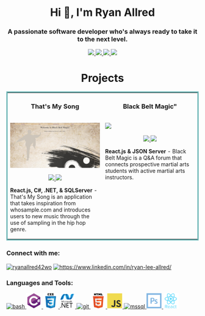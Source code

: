 <h1 align="center">Hi 👋, I'm Ryan Allred</h1>
<h3 align="center">A passionate software developer who's always ready to take it to the next level.</h3>

<p align="center">
  <a href="https://ryanallred.netlify.app" target="_blank">
    <img src="https://img.shields.io/static/v1?label=|&message=WEBSITE&color=23555f&style=plastic&logo=react&logo-color=white"/>
  </a>
  <a href="https://www.linkedin.com/in/ryan-lee-allred/" target="_blank">
    <img src="https://img.shields.io/static/v1?label=|&message=LINKED-IN&color=cdf998&style=plastic&logo=linkedin&logo-color=white"/>
  </a>
  <a href="https://twitter.com/RyanAllred42wo" target="_blank">
    <img src="https://img.shields.io/static/v1?label=|&message=TWITTER&color=23555f&style=plastic&logo=twitter&logo-color=white"/>
  </a>
  <a href="https://drive.google.com/file/d/1VE-RFsjGqz4rxLihSDlQqOnljIs0tNNR/view?usp=share_link" target="_blank">
      <img src="https://img.shields.io/static/v1?label=|&message=RESUME&color=23555f&style=plastic&logo=react&logo-color=white"/>
  </a>
</p>

<h1 align="center">Projects</h1>
<table bordercolor="#66b2b2">
  
   <tr>
    <td width="50%" valign="top">
      <h3 align="center">That's My Song</h3>
        <br />
        <a target="_blank" href="https://www.youtube.com/watch?v=Ok9PwjfdD1k&t=44s">
            <img src="BlackBeltMagic_Screenshot.png"/>
        </a>
        <br />
        <p align="center">
          
  <a href="https://github.com/Ryan-L-Allred/Thats-My-Song-Fullstack-Capstone" target="_blank">
    <img src="https://img.shields.io/static/v1?label=|&message=REPO&color=23555f&style=plastic&logo=github&logo-color=white"/>
  </a>  
  <a href="https://www.youtube.com/watch?v=Ok9PwjfdD1k&t=44s" target="_blank">
    <img src="https://img.shields.io/static/v1?label=|&message=DEMO&color=cdf998&style=plastic&logo=wordpress&logo-color=white"/>
  </a>
      </p>
        <p><strong>React.js, C#, .NET, & SQLServer</strong> - That's My Song is an application that takes inspiration from whosample.com and introduces users to new music through the use of sampling in the hip hop genre.</p>
    </td>
    <td width="50%" valign="top">
      <h3 align="center">Black Belt Magic"</h3>
        <br />
      <a target="_blank" href="https://www.youtube.com/watch?v=3QTmyuyiu-Q">
            <img src="https://drive.google.com/file/d/1oVpJNaMfw6pPvMULgbJrsDLodMA14f2S/view?usp=share_link" width="100%" "/>
        </a>
        <br />
        <p align="center">
          
  <a href="https://github.com/Ryan-L-Allred/Black-Belt-Magic-Front-End-Capstone-NSS" target="_blank">
    <img src="https://img.shields.io/static/v1?label=|&message=REPO&color=23555f&style=plastic&logo=github&logo-color=white"/>
  </a>
  <a href="https://www.youtube.com/watch?v=3QTmyuyiu-Q" target="_blank">
    <img src="https://img.shields.io/static/v1?label=|&message=DEMO&color=cdf998&style=plastic&logo=wordpress&logo-color=white"/>
  </a>
      </p>
        <p><strong>React.js & JSON Server</strong> - Black Belt Magic is a Q&A forum that connects prospective martial arts students with active martial arts instructors. </p>
    </td>
  </tr>
  
</table>


<h3 align="left">Connect with me:</h3>
<p align="left">
<a href="https://twitter.com/ryanallred42wo" target="blank"><img align="center" src="https://raw.githubusercontent.com/rahuldkjain/github-profile-readme-generator/master/src/images/icons/Social/twitter.svg" alt="ryanallred42wo" height="30" width="40" /></a>
<a href="https://linkedin.com/in/https://www.linkedin.com/in/ryan-lee-allred/" target="blank"><img align="center" src="https://raw.githubusercontent.com/rahuldkjain/github-profile-readme-generator/master/src/images/icons/Social/linked-in-alt.svg" alt="https://www.linkedin.com/in/ryan-lee-allred/" height="30" width="40" /></a>
</p>

<h3 align="left">Languages and Tools:</h3>
<p align="left"> <a href="https://www.gnu.org/software/bash/" target="_blank" rel="noreferrer"> <img src="https://www.vectorlogo.zone/logos/gnu_bash/gnu_bash-icon.svg" alt="bash" width="40" height="40"/> </a> <a href="https://www.w3schools.com/cs/" target="_blank" rel="noreferrer"> <img src="https://raw.githubusercontent.com/devicons/devicon/master/icons/csharp/csharp-original.svg" alt="csharp" width="40" height="40"/> </a> <a href="https://www.w3schools.com/css/" target="_blank" rel="noreferrer"> <img src="https://raw.githubusercontent.com/devicons/devicon/master/icons/css3/css3-original-wordmark.svg" alt="css3" width="40" height="40"/> </a> <a href="https://dotnet.microsoft.com/" target="_blank" rel="noreferrer"> <img src="https://raw.githubusercontent.com/devicons/devicon/master/icons/dot-net/dot-net-original-wordmark.svg" alt="dotnet" width="40" height="40"/> </a> <a href="https://git-scm.com/" target="_blank" rel="noreferrer"> <img src="https://www.vectorlogo.zone/logos/git-scm/git-scm-icon.svg" alt="git" width="40" height="40"/> </a> <a href="https://www.w3.org/html/" target="_blank" rel="noreferrer"> <img src="https://raw.githubusercontent.com/devicons/devicon/master/icons/html5/html5-original-wordmark.svg" alt="html5" width="40" height="40"/> </a> <a href="https://developer.mozilla.org/en-US/docs/Web/JavaScript" target="_blank" rel="noreferrer"> <img src="https://raw.githubusercontent.com/devicons/devicon/master/icons/javascript/javascript-original.svg" alt="javascript" width="40" height="40"/> </a> <a href="https://www.microsoft.com/en-us/sql-server" target="_blank" rel="noreferrer"> <img src="https://www.svgrepo.com/show/303229/microsoft-sql-server-logo.svg" alt="mssql" width="40" height="40"/> </a> <a href="https://www.photoshop.com/en" target="_blank" rel="noreferrer"> <img src="https://raw.githubusercontent.com/devicons/devicon/master/icons/photoshop/photoshop-line.svg" alt="photoshop" width="40" height="40"/> </a> <a href="https://reactjs.org/" target="_blank" rel="noreferrer"> <img src="https://raw.githubusercontent.com/devicons/devicon/master/icons/react/react-original-wordmark.svg" alt="react" width="40" height="40"/> </a> </p>


